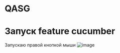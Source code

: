 # QASG

# Запуск feature cucumber 
Запускаю правой кнопкой мыши
![image](https://user-images.githubusercontent.com/34660410/163065535-24e7d452-4bd4-47bd-a53a-6cc99cf9a668.png)
